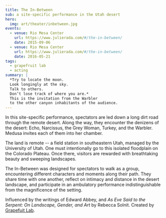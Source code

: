 ```yaml
---
title: The In-Between
sub: a site-specific performance in the Utah desert
hero:
  img: art/theater/inbetween.jpg
events:
  - venue: Rio Mesa Center
    url: https://www.julierada.com/#/the-in-between/
    date: 2015-09-06
  - venue: Rio Mesa Center
    url: https://www.julierada.com/#/the-in-between/
    date: 2016-05-21
tags:
  - grapefruit lab
  - acting
summary: |
  *Try to locate the moon.
  Look longingly at the sky.
  Talk to others.
  Don’t lose track of where you are.*
  This is the invitation from the Warbler
  to the other canyon inhabitants of the audience.
---
```


In this site-specific performance,
spectators are led down a long dirt road through the remote desert.
Along the way,
they encounter the denizens of the desert:
Echo, Narcissus, the Grey Woman, Turkey, and the Warbler.
Medusa invites each of them into her chamber.

The land is remote --
a field station in southeastern Utah,
managed by the University of Utah.
One must intentionally go to this isolated floodplain
on the Colorado Plateau.
Once there, visitors are rewarded with breathtaking beauty
and sweeping landscapes.

The In-Between was designed for spectators to walk as a group,
encountering different characters and moments along their path.
They share time with one another,
reflect on intimacy and distance in the desert landscape,
and participate in an ambulatory performance
indistinguishable from the magnificence of the setting.

Influenced by the writings of Edward Abbey,
and *As Eve Said to the Serpent: On Landscape, Gender, and Art*
by Rebecca Solnit.
Created by [Grapefuit Lab](/orgs/grapefruit-lab/).
